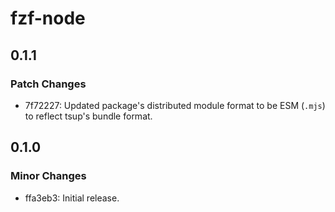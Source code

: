 # fzf-node

## 0.1.1

### Patch Changes

- 7f72227: Updated package's distributed module format to be ESM (`.mjs`) to reflect tsup's bundle format.

## 0.1.0

### Minor Changes

- ffa3eb3: Initial release.
